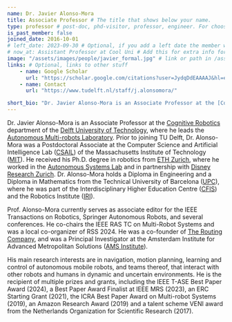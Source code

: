 ```yaml
---
name: Dr. Javier Alonso-Mora
title: Associate Professor # The title that shows below your name.
type: professor # post-doc, phd-visitor, professor, engineer. For choosing the right place in the people page
is_past_member: false
joined_date: 2016-10-01
# left_date: 2023-09-30 # Optional, if you add a left date the member will be moved to the past members section
# now_at: Assistant Professor at Cool Uni # Add this for extra info for past members
image: "/assets/images/people/javier_formal.jpg" # link or path in /assets/...
links: # Optional, links to other stuff
    - name: Google Scholar
      url: "https://scholar.google.com/citations?user=JydqDdEAAAAJ&hl=en&inst=6173373803492361994&oi=ao"
    - name: Contact
      url: "https://www.tudelft.nl/staff/j.alonsomora/"

short_bio: "Dr. Javier Alonso-Mora is an Associate Professor at the [Cognitive Robotics](https://www.tudelft.nl/en/3me/about/departments/cognitive-robotics-cor/) of the [Delft University of Technology](https://www.tudelft.nl/en/), where he leads the [Autonomous Multi-robots Laboratory](https://www.autonomousrobots.nl/). He received his Ph.D. degree from ETH Zurich, in partnership with Disney Research Zurich, and he was a Postdoctoral Associate at the Massachusetts Institute of Technology. His research centers on autonomous mobile robots, with a focus on navigation, motion planning, learning, and control. Key applications include mobile manipulation, autonomous vehicles, on-demand mobility, and multi-robot coordination in dynamic, human-shared environments. He co-chairs the IEEE RAS TC on Multi-Robot Systems, is a member of the executive committee of the IEEE ITS Benelux Chapter, and serves as associate editor for IEEE Transactions on Robotics, Springer Autonomous Robots and several conferences. He is the recipient of a talent scheme VENI award from the Netherlands Organisation for Scientific Research (2017), the ICRA Best Paper Award on Multi-robot Systems (2019), an ERC Starting Grant (2021) and the IEEE T-ASE Best Paper Award (2024). His work on ride-pooling has led to a commercial company, [The Routing Company](https://theroutingcompany.com/)."
---
```


<!-- Long bio here bio -->

Dr. Javier Alonso-Mora is an Associate Professor at the [Cognitive Robotics](https://www.tudelft.nl/en/3me/about/departments/cognitive-robotics-cor/) department of the [Delft University of Technology](https://www.tudelft.nl/en/), where he leads the [Autonomous Multi-robots Laboratory](https://www.autonomousrobots.nl/). 
Prior to joining TU Delft, Dr. Alonso-Mora was a Postdoctoral Associate at the Computer Science and Artificial Intelligence Lab ([CSAIL](http://www.csail.mit.edu/)) of the Massachusetts Institute of Technology ([MIT](http://web.mit.edu/)). He received his Ph.D. degree in robotics from [ETH Zurich](https://www.ethz.ch/en.html), where he worked in the [Autonomous Systems Lab](http://www.asl.ethz.ch/) and in partnership with [Disney Research Zurich](https://www.disneyresearch.com/research-labs/disney-research-zurich/). Dr. Alonso-Mora holds a Diploma in Engineering and a Diploma in Mathematics from the Technical University of Barcelona ([UPC](https://www.upc.edu/en)), where he was part of the Interdisciplinary Higher Education Centre ([CFIS](http://cfis.upc.edu/en)) and the Robotics Institute ([IRI](https://www.iri.upc.edu/)).

Prof. Alonso-Mora currently serves as associate editor for the IEEE Transactions on Robotics, Springer Autonomous Robots, and several conferences. He co-chairs the IEEE RAS TC on Multi-Robot Systems and was a local co-organizer of RSS 2024.
He was a co-founder of [The Routing Company](https://theroutingcompany.com/), and was a Principal Investigator at the Amsterdam Institute for Advanced Metropolitan Solutions ([AMS Institute](https://www.ams-institute.org/)).

His main research interests are in navigation, motion planning, learning and control of autonomous mobile robots, and teams thereof, that interact with other robots and humans in dynamic and uncertain environments. He is the recipient of multiple prizes and grants, including the IEEE T-ASE Best Paper Award (2024), a Best Paper Award Finalist at IEEE MRS (2023), an ERC Starting Grant (2021), the ICRA Best Paper Award on Multi-robot Systems (2019), an Amazon Research Award (2019) and a talent scheme VENI award from the Netherlands Organization for Scientific Research (2017).
